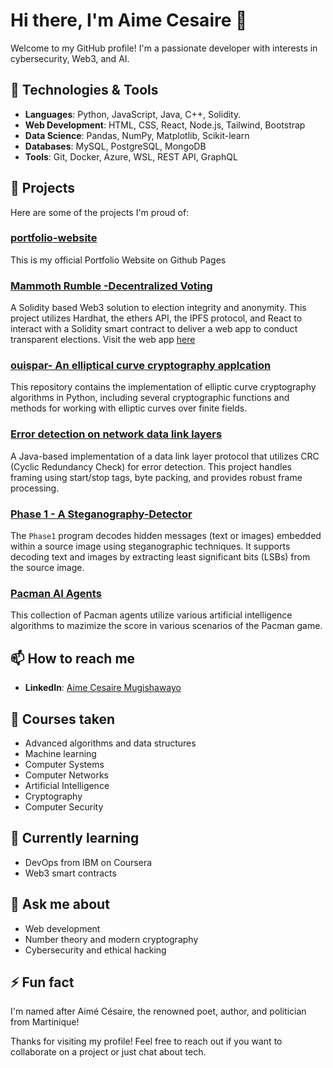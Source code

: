 # Hi there, I'm Aime Cesaire 👋

Welcome to my GitHub profile! I'm a passionate developer with interests in cybersecurity, Web3, and AI.

## 🔧 Technologies & Tools
- **Languages**: Python, JavaScript, Java, C++, Solidity.
- **Web Development**: HTML, CSS, React, Node.js, Tailwind, Bootstrap
- **Data Science**: Pandas, NumPy, Matplotlib, Scikit-learn
- **Databases**: MySQL, PostgreSQL, MongoDB
- **Tools**: Git, Docker, Azure, WSL, REST API, GraphQL

## 🚀 Projects
Here are some of the projects I'm proud of:

### [portfolio-website](https://aimecesairem.github.io/portfolio-website/)
This is my official Portfolio Website on Github Pages

### [Mammoth Rumble -Decentralized Voting](https://github.com/AimeCesaireM/Decentralized-Voting)
A Solidity based Web3 solution to election integrity and anonymity. This project utilizes Hardhat, the ethers API, the IPFS protocol, and React to interact with a Solidity smart contract to deliver a web app to conduct transparent elections. Visit the web app [here](34.16.36.118)

### [ouispar- An elliptical curve cryptography applcation](https://github.com/AimeCesaireM/ecc-cryptography)
This repository contains the implementation of elliptic curve cryptography algorithms in Python, including several cryptographic functions and methods for working with elliptic curves over finite fields.

### [Error detection on network data link layers](https://github.com/AimeCesaireM/CRC)
A Java-based implementation of a data link layer protocol that utilizes CRC (Cyclic Redundancy Check) for error detection. This project handles framing using start/stop tags, byte packing, and provides robust frame processing.

### [Phase 1 - A Steganography-Detector](https://github.com/AimeCesaireM/Steganography-Detector)
The `Phase1` program decodes hidden messages (text or images) embedded within a source image using steganographic techniques. It supports decoding text and images by extracting least significant bits (LSBs) from the source image.

### [Pacman AI Agents](https://github.com/AimeCesaireM/AI-Projects)
This collection of Pacman agents utilize various artificial intelligence algorithms to mazimize the score in various scenarios of the Pacman game.


## 📫 How to reach me
- **LinkedIn**: [Aime Cesaire Mugishawayo](https://www.linkedin.com/in/aime-cesaire-mugishawayo/)

## 🌱 Courses taken
- Advanced algorithms and data structures
- Machine learning
- Computer Systems
- Computer Networks
- Artificial Intelligence
- Cryptography
- Computer Security

## :school_satchel: Currently learning
- DevOps from IBM on Coursera
- Web3 smart contracts

## 💬 Ask me about
- Web development
- Number theory and modern cryptography
- Cybersecurity and ethical hacking

## ⚡ Fun fact
I'm named after Aimé Césaire, the renowned poet, author, and politician from Martinique!

Thanks for visiting my profile! Feel free to reach out if you want to collaborate on a project or just chat about tech.
